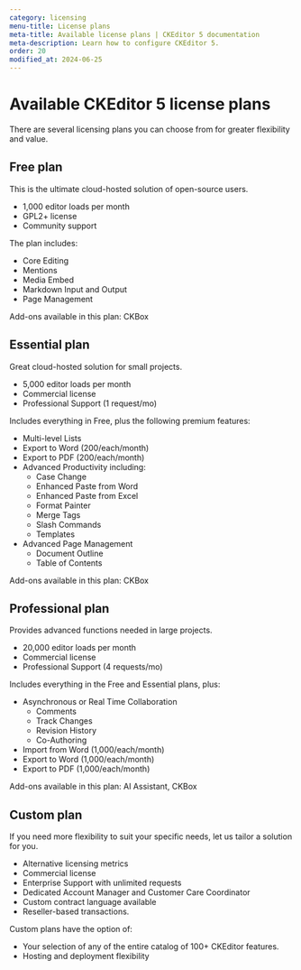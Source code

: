 ```yaml
---
category: licensing
menu-title: License plans
meta-title: Available license plans | CKEditor 5 documentation
meta-description: Learn how to configure CKEditor 5.
order: 20
modified_at: 2024-06-25
---
```


# Available CKEditor&nbsp;5 license plans

There are several licensing plans you can choose from for greater flexibility and value.

## Free plan

This is the ultimate cloud-hosted solution of open-source users.

* 1,000 editor loads per month
* GPL2+ license
* Community support

The plan includes:

* Core Editing
* Mentions
* Media Embed
* Markdown Input and Output
* Page Management

Add-ons available in this plan: CKBox

## Essential plan

Great cloud-hosted solution for small projects.

* 5,000 editor loads per month
* Commercial license
* Professional Support (1 request/mo)

Includes everything in Free, plus the following premium features:

* Multi-level Lists
* Export to Word (200/each/month)
* Export to PDF (200/each/month)
* Advanced Productivity including:
	* Case Change
	* Enhanced Paste from Word
	* Enhanced Paste from Excel
	* Format Painter
	* Merge Tags
	* Slash Commands
	* Templates
* Advanced Page Management
	* Document Outline
	* Table of Contents

Add-ons available in this plan: CKBox

## Professional plan

Provides advanced functions needed in large projects.

* 20,000 editor loads per month
* Commercial license
* Professional Support (4 requests/mo)

Includes everything in the Free and Essential plans, plus:

* Asynchronous or Real Time Collaboration
	* Comments
	* Track Changes
	* Revision History
	* Co-Authoring
* Import from Word (1,000/each/month)
* Export to Word (1,000/each/month)
* Export to PDF (1,000/each/month)

Add-ons available in this plan: AI Assistant, CKBox

## Custom plan

If you need more flexibility to suit your specific needs, let us tailor a solution for you.

* Alternative licensing metrics
* Commercial license
* Enterprise Support with unlimited requests
* Dedicated Account Manager and Customer Care Coordinator
* Custom contract language available
* Reseller-based transactions.

Custom plans have the option of:

* Your selection of any of the entire catalog of 100+ CKEditor features.
* Hosting and deployment flexibility

<!-- See the Feature's Digest guide for a full list of individual features included in each plan -->
